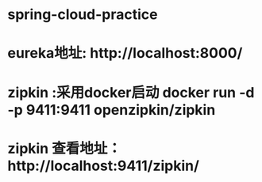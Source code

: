 # spring-cloud-practice

# eureka地址: http://localhost:8000/

# zipkin :采用docker启动 docker run -d -p 9411:9411 openzipkin/zipkin
# zipkin 查看地址： http://localhost:9411/zipkin/